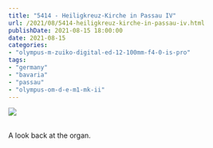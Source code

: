```yaml
---
title: "5414 - Heiligkreuz-Kirche in Passau IV"
url: /2021/08/5414-heiligkreuz-kirche-in-passau-iv.html
publishDate: 2021-08-15 18:00:00
date: 2021-08-15
categories:
- "olympus-m-zuiko-digital-ed-12-100mm-f4-0-is-pro"
tags:
- "germany"
- "bavaria"
- "passau"
- "olympus-om-d-e-m1-mk-ii"
---
```

<div class="container">
<div class="center"><a target="_blank" href="https://d25zfm9zpd7gm5.cloudfront.net/1200x1200/2019/20190621_093409_lr.jpg"><img class="webfeedsFeaturedVisual" src="https://d25zfm9zpd7gm5.cloudfront.net/0600x0600/2019/20190621_093409_lr.jpg" /></a></div>
</div>
<br />

A look back at the organ.
